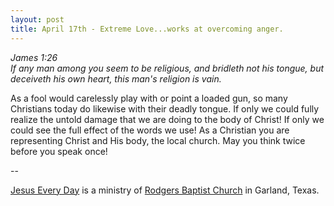 ```yaml
---
layout: post
title: April 17th - Extreme Love...works at overcoming anger.
---
```


_James 1:26  
If any man among you seem to be religious, and bridleth not his
tongue, but deceiveth his own heart, this man's religion is vain._

As a fool would carelessly play with or point a loaded gun, so many
Christians today do likewise with their deadly tongue. If only we
could fully realize the untold damage that we are doing to the body
of Christ! If only we could see the full effect of the words we use!
As a Christian you are representing Christ and His body, the local
church. May you think twice before you speak once!

 --

<a href=http://jesuseveryday.net>Jesus Every Day</a> is a ministry of <a href=http://rodgersbaptist.net>Rodgers Baptist Church</a> in Garland, Texas.

